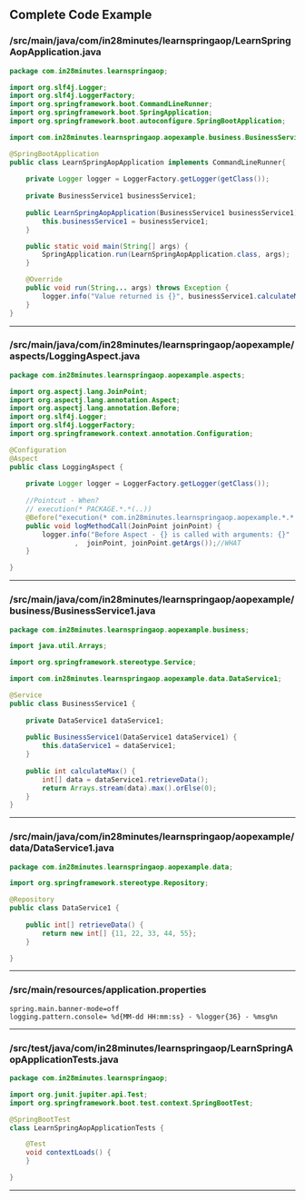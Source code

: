 <!---
Current Directory : /Users/ranga/Ranga/git/00.courses/master-spring-and-spring-boot/11-spring-aop
-->

## Complete Code Example

### /src/main/java/com/in28minutes/learnspringaop/LearnSpringAopApplication.java

```java
package com.in28minutes.learnspringaop;

import org.slf4j.Logger;
import org.slf4j.LoggerFactory;
import org.springframework.boot.CommandLineRunner;
import org.springframework.boot.SpringApplication;
import org.springframework.boot.autoconfigure.SpringBootApplication;

import com.in28minutes.learnspringaop.aopexample.business.BusinessService1;

@SpringBootApplication
public class LearnSpringAopApplication implements CommandLineRunner{
	
	private Logger logger = LoggerFactory.getLogger(getClass());
	
	private BusinessService1 businessService1;
	
	public LearnSpringAopApplication(BusinessService1 businessService1) {
		this.businessService1 = businessService1;
	}

	public static void main(String[] args) {
		SpringApplication.run(LearnSpringAopApplication.class, args);
	}

	@Override
	public void run(String... args) throws Exception {
		logger.info("Value returned is {}", businessService1.calculateMax());
	}
}
```

---

### /src/main/java/com/in28minutes/learnspringaop/aopexample/aspects/LoggingAspect.java

```java
package com.in28minutes.learnspringaop.aopexample.aspects;

import org.aspectj.lang.JoinPoint;
import org.aspectj.lang.annotation.Aspect;
import org.aspectj.lang.annotation.Before;
import org.slf4j.Logger;
import org.slf4j.LoggerFactory;
import org.springframework.context.annotation.Configuration;

@Configuration
@Aspect
public class LoggingAspect {
	
	private Logger logger = LoggerFactory.getLogger(getClass());
	
	//Pointcut - When?
	// execution(* PACKAGE.*.*(..))
	@Before("execution(* com.in28minutes.learnspringaop.aopexample.*.*.*(..))")//WHEN
	public void logMethodCall(JoinPoint joinPoint) {
		logger.info("Before Aspect - {} is called with arguments: {}"
				,  joinPoint, joinPoint.getArgs());//WHAT
	}

}
```

---

### /src/main/java/com/in28minutes/learnspringaop/aopexample/business/BusinessService1.java

```java
package com.in28minutes.learnspringaop.aopexample.business;

import java.util.Arrays;

import org.springframework.stereotype.Service;

import com.in28minutes.learnspringaop.aopexample.data.DataService1;

@Service
public class BusinessService1 {
	
	private DataService1 dataService1;
	
	public BusinessService1(DataService1 dataService1) {
		this.dataService1 = dataService1;
	}
	
	public int calculateMax() {
		int[] data = dataService1.retrieveData();
		return Arrays.stream(data).max().orElse(0);
	}
}
```

---

### /src/main/java/com/in28minutes/learnspringaop/aopexample/data/DataService1.java

```java
package com.in28minutes.learnspringaop.aopexample.data;

import org.springframework.stereotype.Repository;

@Repository
public class DataService1 {
	
	public int[] retrieveData() {
		return new int[] {11, 22, 33, 44, 55};
	}

}
```

---

### /src/main/resources/application.properties

```properties
spring.main.banner-mode=off
logging.pattern.console= %d{MM-dd HH:mm:ss} - %logger{36} - %msg%n
```

---

### /src/test/java/com/in28minutes/learnspringaop/LearnSpringAopApplicationTests.java

```java
package com.in28minutes.learnspringaop;

import org.junit.jupiter.api.Test;
import org.springframework.boot.test.context.SpringBootTest;

@SpringBootTest
class LearnSpringAopApplicationTests {

	@Test
	void contextLoads() {
	}

}
```

---
